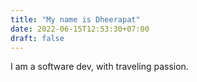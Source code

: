 ```yaml
---
title: "My name is Dheerapat"
date: 2022-06-15T12:53:30+07:00
draft: false
---
```


I am a software dev, with traveling passion.